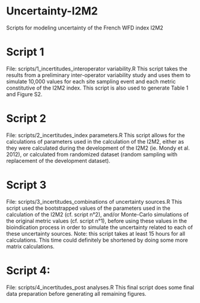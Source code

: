 # Uncertainty-I2M2
Scripts for modeling uncertainty of the French WFD index I2M2

# Script 1
File: scripts/1_incertitudes_interoperator variability.R
This script takes the results from a preliminary inter-operator variability study and uses them to simulate 10,000 values for each site sampling event and each metric constitutive of the I2M2 index.
This script is also used to generate Table 1 and Figure S2.

# Script 2
File: scripts/2_incertitudes_index parameters.R
This script allows for the calculations of parameters used in the calculation of the I2M2, either as they were calculated during the development of the I2M2 (ie. Mondy et al. 2012), or calculated from randomized dataset (random sampling with replacement of the development dataset).

# Script 3
File: scripts/3_incertitudes_combinations of uncertainty sources.R
This script used the bootstrapped values of the parameters used in the calculation of the I2M2 (cf. script n°2), and/or Monte-Carlo simulations of the original metric values (cf. script n°1), before using these values in the bioindication process in order to simulate the uncertainty related to each of these uncertainty sources.
Note: this script takes at least 15 hours for all calculations. This time could definitely be shortened by doing some more matrix calculations.

# Script 4:
File: scripts/4_incertitudes_post analyses.R
This final script does some final data preparation before generating all remaining figures.
